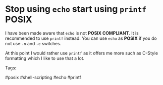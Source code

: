 # Stop using `echo` start using `printf` POSIX

I have been made aware that `echo` is not **POSIX COMPLIANT**. It is
recommended to use `printf` instead. You can use `echo` as **POSIX** if
you do not use `-n` and `-e` switches. 

At this point I would rather use `printf` as it offers me more 
such as C-Style formatting which I like to use that a lot. 

Tags: 

  #posix #shell-scripting #echo #printf
